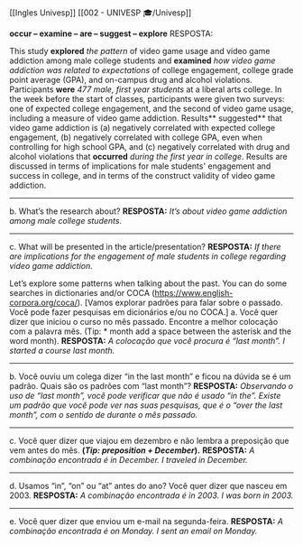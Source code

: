 [[Ingles Univesp]]
[[002 - UNIVESP 🎓/Univesp]]

**occur – examine – are – suggest – explore**
RESPOSTA:

This study **explored** *the pattern* of video game usage and video game addiction among male college students and **examined** *how video game addiction was related to expectations* of college engagement, college grade point average (GPA), and on-campus drug and alcohol violations. Participants **were** *477 male, first year students* at a liberal arts college. In the week before the start of classes, participants were given two surveys: one of expected college engagement, and the second of video game usage, including a measure of video game addiction. Results** suggested** that video game addiction is (a) negatively correlated with expected college engagement, (b) negatively correlated with college GPA, even when controlling for high school GPA, and (c) negatively correlated with drug and alcohol violations that **occurred** *during the first year in college*. Results are discussed in terms of implications for male students' engagement and success in college, and in terms of the construct validity of video game addiction.

---

b. What’s the research about?
**RESPOSTA:**
*It’s about video game addiction among male college students.*

---


c. What will be presented in the article/presentation?
**RESPOSTA:**
*If there are implications for the engagement of male students in college regarding video game addiction.*


Let’s explore some patterns when talking about the past. You can do some searches in dictionaries and/or COCA (https://www.english-corpora.org/coca/).
[Vamos explorar padrões para falar sobre o passado. Você pode fazer pesquisas em dicionários e/ou no COCA.]
a. Você quer dizer que iniciou o curso no mês passado. Encontre a melhor colocação com a palavra mês. (Tip: * month add a space between the asterisk and the word month).
**RESPOSTA:**
*A colocação que você procura é “last month”. I started a course last month.*

---

b. Você ouviu um colega dizer “in the last month” e ficou na dúvida se é um padrão. Quais são os padrões com “last month”?
**RESPOSTA:**
*Observando o uso de “last month”, você pode verificar que não é usado “in the”. Existe um padrão que você pode ver nas suas pesquisas, que é o “over the last month”, com o sentido de durante o mês passado.*

---

c. Você quer dizer que viajou em dezembro e não lembra a preposição que vem antes do mês. **(*Tip: preposition + December*).**
**RESPOSTA:**
*A combinação encontrada é in December. I traveled in December.*

---

d. Usamos “in”, “on” ou “at” antes do ano? Você quer dizer que nasceu em 2003.
**RESPOSTA:**
*A combinação encontrada é in 2003. I was born in 2003.*

---

e. Você quer dizer que enviou um e-mail na segunda-feira.
**RESPOSTA:**
*A combinação encontrada é on Monday. I sent an email on Monday.*
